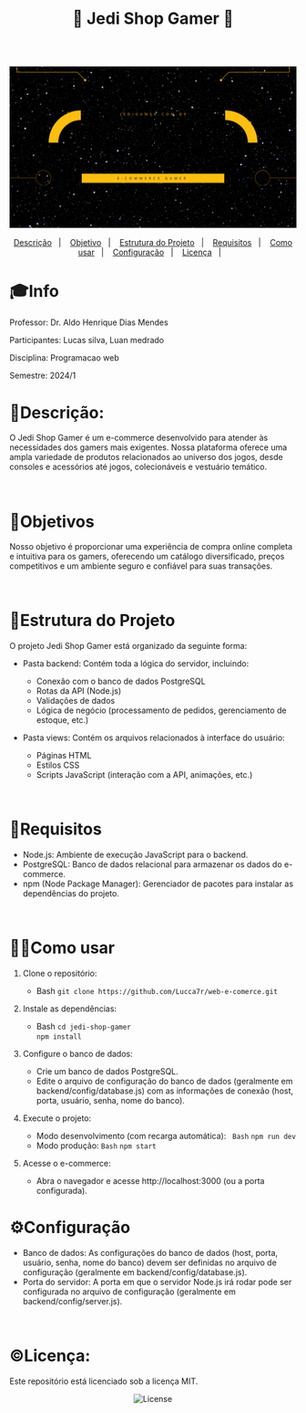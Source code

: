 <h1 align="center">📝 Jedi Shop Gamer 📝</h1>
<br>
<br>


<img src="./view/assets/Capa-jedi-shop.gif" alt="capa do projeto" width="900"><br>
<p align="center">
  <a href="#-descrição">Descrição</a>&nbsp;&nbsp;&nbsp;|&nbsp;&nbsp;&nbsp;
  <a href="#-objetivo">Objetivo</a>&nbsp;&nbsp;&nbsp;|&nbsp;&nbsp;&nbsp;
  <a href="#-Estrutura do Projeto">Estrutura do Projeto</a>&nbsp;&nbsp;&nbsp;|&nbsp;&nbsp;&nbsp;
  <a href="#-Requisitos">Requisitos</a>&nbsp;&nbsp;&nbsp;|&nbsp;&nbsp;&nbsp;
  <a href="#-Como usar">Como usar</a>&nbsp;&nbsp;&nbsp;|&nbsp;&nbsp;&nbsp;
  <a href="#-Configuração">Configuração</a>&nbsp;&nbsp;&nbsp;|&nbsp;&nbsp;&nbsp;
  <a href="#licença">Licença</a>&nbsp;&nbsp;&nbsp;|&nbsp;&nbsp;&nbsp;
</p>

# 🎓Info
<p align="center">

Professor: Dr. Aldo Henrique Dias Mendes

Participantes: Lucas silva, Luan medrado

Disciplina: Programacao web

Semestre: 2024/1
</p>

# 📝Descrição:

O Jedi Shop Gamer é um e-commerce desenvolvido para atender às necessidades dos gamers mais exigentes. Nossa plataforma oferece uma ampla variedade de produtos relacionados ao universo dos jogos, desde consoles e acessórios até jogos, colecionáveis e vestuário temático.

<br>


# 🎯Objetivos

Nosso objetivo é proporcionar uma experiência de compra online completa e intuitiva para os gamers, oferecendo um catálogo diversificado, preços competitivos e um ambiente seguro e confiável para suas transações.

<br>


# 🔧Estrutura do Projeto

O projeto Jedi Shop Gamer está organizado da seguinte forma:

- Pasta backend: Contém toda a lógica do servidor, incluindo:
    - Conexão com o banco de dados PostgreSQL
    - Rotas da API (Node.js)
    - Validações de dados
    - Lógica de negócio (processamento de pedidos, gerenciamento de estoque, etc.)
      <br>
      
- Pasta views: Contém os arquivos relacionados à interface do usuário: <br>
    - Páginas HTML
    - Estilos CSS
    - Scripts JavaScript (interação com a API, animações, etc.)
<br>

# 🚩Requisitos

- Node.js: Ambiente de execução JavaScript para o backend.
- PostgreSQL: Banco de dados relacional para armazenar os dados do e-commerce.
- npm (Node Package Manager): Gerenciador de pacotes para instalar as dependências do projeto.

<br>


# 👩‍🔧Como usar

1. Clone o repositório:

    - Bash
        ```git clone https://github.com/Lucca7r/web-e-comerce.git```

2. Instale as dependências:

    - Bash
        ```cd jedi-shop-gamer```<br>
        ```npm install```

3. Configure o banco de dados:

    - Crie um banco de dados PostgreSQL.
    - Edite o arquivo de configuração do banco de dados (geralmente em backend/config/database.js) com as informações de conexão (host, porta, usuário, senha, nome do banco).

4. Execute o projeto:

    - Modo desenvolvimento (com recarga automática):
       ``` Bash```
        ```npm run dev```
    - Modo produção:
        ```Bash```
        ```npm start```

5. Acesse o e-commerce:

    - Abra o navegador e acesse http://localhost:3000 (ou a porta configurada).


# ⚙️Configuração
   - Banco de dados: As configurações do banco de dados (host, porta, usuário, senha, nome do banco) devem ser definidas no arquivo de configuração (geralmente em backend/config/database.js).<br>
   - Porta do servidor: A porta em que o servidor Node.js irá rodar pode ser configurada no arquivo de configuração (geralmente em backend/config/server.js).
<br>


# ©Licença:

Este repositório está licenciado sob a licença MIT.
<p align="center">
  <img alt="License" src="https://img.shields.io/static/v1?label=license&message=MIT&color=49AA26&labelColor=000000">
</p>
